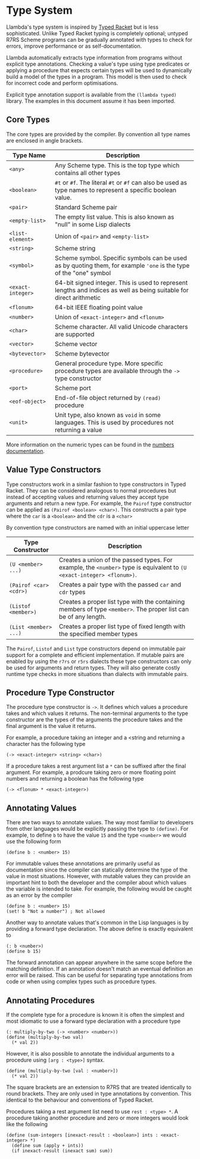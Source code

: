 Type System
===========

Llambda's type system is inspired by [Typed Racket](http://docs.racket-lang.org/ts-guide/) but is less sophisticated. Unlike Typed Racket typing is completely optional; untyped R7RS Scheme programs can be gradually annotated with types to check for errors, improve performance or as self-documentation.

Llambda automatically extracts type information from programs without explicit type annotations. Checking a value's type using type predicates or applying a procedure that expects certain types will be used to dynamically build a model of the types in a program. This model is then used to check for incorrect code and perform optimisations.

Explicit type annotation support is available from the ``(llambda typed)`` library. The examples in this document assume it has been imported.

Core Types
----------
The core types are provided by the compiler. By convention all type names are enclosed in angle brackets.

| Type Name           | Description
|---------------------|------------
| ``<any>``           | Any Scheme type. This is the top type which contains all other types
| ``<boolean>``       | ``#t`` or ``#f``. The literal ``#t`` or ``#f`` can also be used as type names to represent a specific boolean value.
| ``<pair>``          | Standard Scheme pair
| ``<empty-list>``    | The empty list value. This is also known as "null" in some Lisp dialects
| ``<list-element>``  | Union of ``<pair>`` and ``<empty-list>``
| ``<string>``        | Scheme string
| ``<symbol>``        | Scheme symbol. Specific symbols can be used as by quoting them, for example ``'one`` is the type of the "one" symbol
| ``<exact-integer>`` | 64-bit signed integer. This is used to represent lengths and indices as well as being suitable for direct arithmetic
| ``<flonum>``        | 64-bit IEEE floating point value
| ``<number>``        | Union of ``<exact-integer>`` and ``<flonum>``
| ``<char>``          | Scheme character. All valid Unicode characters are supported
| ``<vector>``        | Scheme vector
| ``<bytevector>``    | Scheme bytevector
| ``<procedure>``     | General procedure type. More specific procedure types are available through the ``->`` type constructor
| ``<port>``          | Scheme port
| ``<eof-object>``    | End-of-file object returned by ``(read)`` procedure
| ``<unit>``          | Unit type, also known as ``void`` in some languages. This is used by procedures not returning a value

More information on the numeric types can be found in the [numbers documentation](numbers.md).

Value Type Constructors
-----------------------
Type constructors work in a similar fashion to type constructors in Typed Racket. They can be considered analogous to normal procedures but instead of accepting values and returning values they accept type arguments and return a new type. For example, the ``Pairof`` type constructor can be applied as ``(Pairof <boolean> <char>)``. This constructs a pair type where the ``car`` is a ``<boolean>`` and the ``cdr`` is a ``<char>``

By convention type constructors are named with an initial uppercase letter

| Type Constructor          | Description
|---------------------------|------------
| ``(U <member> ...)``      | Creates a union of the passed types. For example, the ``<number>`` type is equivalent to ``(U <exact-integer> <flonum>)``. |
| ``(Pairof <car> <cdr>)``  | Creates a pair type with the passed ``car`` and ``cdr`` types
| ``(Listof <member>)``     | Creates a proper list type with the containing members of type ``<member>``. The proper list can be of any length.
| ``(List <member> ...)``   | Creates a proper list type of fixed length with the specified member types

The ``Pairof``, ``Listof`` and ``List`` type constructors depend on immutable pair support for a complete and efficient implementation. If mutable pairs are enabled by using the ``r7rs`` or ``r5rs`` dialects these type constructors can only be used for arguments and return types. They will also generate costly runtime type checks in more situations than dialects with immutable pairs.

Procedure Type Constructor
--------------------------
The procedure type constructor is ``->``. It defines which values a procedure takes and which values it returns. The non-terminal arguments to the type constructor are the types of the arguments the procedure takes and the final argument is the value it returns.

For example, a procedure taking an integer and a <string and returning a character has the following type
```racket
(-> <exact-integer> <string> <char>)
```

If a procedure takes a rest argument list a ``*`` can be suffixed after the final argument. For example, a prodcure taking zero or more floating point numbers and returning a boolean has the following type
```racket
(-> <flonum> * <exact-integer>)
```

Annotating Values
-----------------
There are two ways to annotate values. The way most familiar to developers from other languages would be explicitly passing the type to ``(define)``. For example, to define ``b`` to have the value ``15`` and the type ``<number>`` we would use the following form
```racket
(define b : <number> 15)
```

For immutable values these annotations are primarily useful as documentation since the compiler can statically determine the type of the value in most situations. However, with mutable values they can provide an important hint to both the developer and the compiler about which values the variable is intended to take. For example, the following would be caught as an error by the compiler
```racket
(define b : <number> 15)
(set! b "Not a number") ; Not allowed
```

Another way to annotate values that's common in the Lisp languages is by providing a forward type declaration. The above define is exactly equivalent to
```racket
(: b <number>)
(define b 15)
```

The forward annotation can appear anywhere in the same scope before the matching definition. If an annotation doesn't match an eventual definition an error will be raised. This can be useful for separating type annotations from code or when using complex types such as procedure types.

Annotating Procedures
---------------------
If the complete type for a procedure is known it is often the simplest and most idiomatic to use a forward type declaration with a procedure type
```racket
(: multiply-by-two (-> <number> <number>))
(define (multiply-by-two val)
  (* val 2))
```

However, it is also possible to annotate the individual arguments to a procedure using ``[arg : <type>]`` syntax.
```racket
(define (multiply-by-two [val : <number>])
  (* val 2))
```

The square brackets are an extension to R7RS that are treated identically to round brackets. They are only used in type annotations by convention. This identical to the behaviour and conventions of Typed Racket.

Procedures taking a rest argument list need to use ``rest : <type> *``. A procedure taking another procedure and zero or more integers would look like the following
```racket
(define (sum-integers [inexact-result : <boolean>] ints : <exact-integer> *)
  (define sum (apply + ints))
  (if inexact-result (inexact sum) sum))
